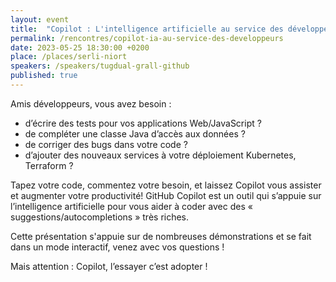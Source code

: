 ```yaml
---
layout: event
title:  "Copilot : L'intelligence artificielle au service des développeurs"
permalink: /rencontres/copilot-ia-au-service-des-developpeurs
date: 2023-05-25 18:30:00 +0200
place: /places/serli-niort
speakers: /speakers/tugdual-grall-github
published: true
---
```


Amis développeurs, vous avez besoin :

- d’écrire des tests pour vos applications Web/JavaScript ?
- de compléter une classe Java d’accès aux données ?
- de corriger des bugs dans votre code ?
- d’ajouter des nouveaux services à votre déploiement Kubernetes, Terraform ?

Tapez votre code, commentez votre besoin, et laissez Copilot vous assister et augmenter votre productivité! GitHub Copilot est un outil qui s’appuie sur l’intelligence artificielle pour vous aider à coder avec des « suggestions/autocompletions » très riches.

Cette présentation s'appuie sur de nombreuses démonstrations et se fait dans un mode interactif, venez avec vos questions !

Mais attention : Copilot, l’essayer c’est adopter !
